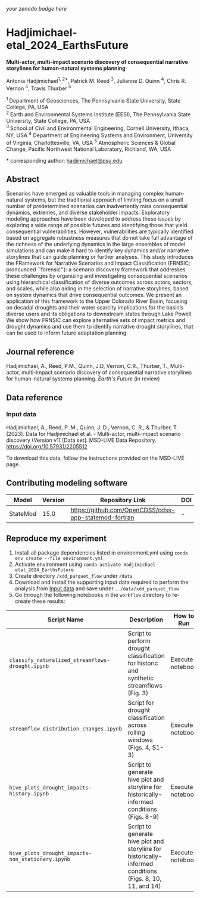 _your zenodo badge here_

# Hadjimichael-etal_2024_EarthsFuture

**Multi-actor, multi-impact scenario discovery of consequential narrative storylines for human-natural systems planning**

Antonia Hadjimichael<sup>1, 2\*</sup>, Patrick M. Reed <sup>3</sup>, Julianne D. Quinn <sup>4</sup>, Chris R. Vernon <sup>5</sup>, Travis Thurber <sup>5</sup>

<sup>1 </sup> Department of Geosciences, The Pennsylvania State University, State College, PA, USA\
<sup>2 </sup> Earth and Environmental Systems Institute (EESI), The Pennsylvania State University, State College, PA, USA\
<sup>3 </sup> School of Civil and Environmental Engineering, Cornell University, Ithaca, NY, USA
<sup>4</sup> Department of Engineering Systems and Environment, University of Virginia, Charlottesville, VA, USA
<sup>5</sup> Atmospheric Sciences \& Global Change, Pacific Northwest National Laboratory, Richland, WA, USA

\* corresponding author:  hadjimichael@psu.edu

## Abstract
Scenarios have emerged as valuable tools in managing complex human-natural systems, but the traditional approach of limiting focus on a small number of predetermined scenarios can inadvertently miss consequential dynamics, extremes, and diverse stakeholder impacts. Exploratory modeling approaches have been developed to address these issues by exploring a wide range of possible futures and identifying those that yield consequential vulnerabilities. However, vulnerabilities are typically identified based on aggregate robustness measures that do not take full advantage of the richness of the underlying dynamics in the large ensembles of model simulations and can make it hard to identify key dynamics and/or narrative storylines that can guide planning or further analyses. This study introduces the FRamework for Narrative Scenarios and Impact Classification (FRNSIC; pronounced ``forensic''): a scenario discovery framework that addresses these challenges by organizing and investigating consequential scenarios using hierarchical classification of diverse outcomes across actors, sectors, and scales, while also aiding in the selection of narrative storylines, based on system dynamics that drive consequential outcomes. We present an application of this framework to the Upper Colorado River Basin, focusing on decadal droughts and their water scarcity implications for the basin’s diverse users and its obligations to downstream states through Lake Powell. We show how FRNSIC can explore alternative sets of impact metrics and drought dynamics and use them to identify narrative drought storylines, that can be used to inform future adaptation planning.

## Journal reference
Hadjimichael, A., Reed, P.M., Quinn, J.D, Vernon, C.R., Thurber, T., Multi-actor, multi-impact scenario discovery of consequential narrative storylines for human-natural systems planning. _Earth's Future_ (in review)

## Data reference

### Input data
Hadjimichael, A., Reed, P. M., Quinn, J. D., Vernon, C. R., & Thurber, T. (2023). Data for Hadjimichael et al. - Multi-actor, multi-impact scenario discovery (Version v1) [Data set]. MSD-LIVE Data Repository. https://doi.org/10.57931/2205512

To download this data, follow the instructions provided on the MSD-LIVE page. 

## Contributing modeling software
| Model | Version | Repository Link | DOI |
|-------|---------|-----------------|-----|
| StateMod | 15.0 | https://github.com/OpenCDSS/cdss-app-statemod-fortran | - |

## Reproduce my experiment

1. Install all package dependencies listed in environment.yml using `conda env create --file environment.yml`
2. Activate environment using `conda activate Hadjimichael-etal_2024_EarthsFuture`
3. Create directory `/xdd_parquet_flow` under `/data`
4. Download and install the supporting input data required to perform the analysis from [Input data](#input-data) and save under `../data/xdd_parquet_flow`
4. Go through the following notebooks in the `workflow` directory to re-create these results:

| Script Name                                       | Description                                                                                 | How to Run                                  |
|---------------------------------------------------|---------------------------------------------------------------------------------------------|---------------------------------------------|
| `classify_naturalized_streamflows-drought.ipynb`  | Script to perform drought classification for historic and synthetic streamflows (Fig. 3)    | Execute notebook |
| `streamflow_distribution_changes.ipynb`           | Script for drought classification across rolling windows (Figs. 4, S1-3)                    | Execute notebook |
| `hive_plots_drought_impacts-history.ipynb`        | Script to generate hive plot and storyline for historically-informed conditions (Figs. 8-9) | Execute notebook |
| `hive_plots_drought_impacts-non_stationary.ipynb` | Script to generate hive plot and storyline for historically-informed conditions (Figs. 8, 10, 11, and 14) | Execute notebook |


